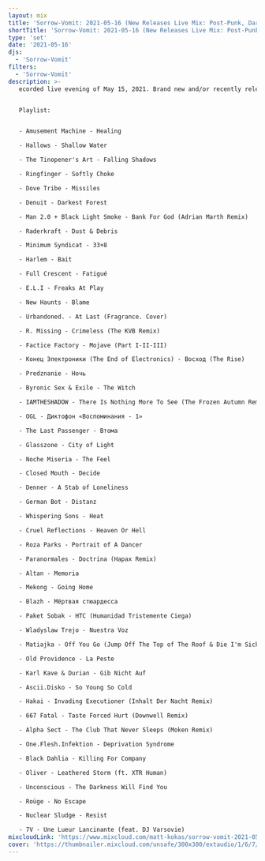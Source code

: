 ```yaml
---
layout: mix
title: 'Sorrow-Vomit: 2021-05-16 (New Releases Live Mix: Post-Punk, Darkwave, Cold, Synth, Goth, EBM...)'
shortTitle: 'Sorrow-Vomit: 2021-05-16 (New Releases Live Mix: Post-Punk, Darkwave, Cold, Synth, Goth, EBM...)'
type: 'set'
date: '2021-05-16'
djs:
  - 'Sorrow-Vomit'
filters:
  - 'Sorrow-Vomit'
description: >-
   ecorded live evening of May 15, 2021. Brand new and/or recently released tracks in the genres of Post-Punk, Darkwave, EBM, Coldwave, Minimal Synth, Gothic, Synthpop and related.


   Playlist:


   - Amusement Machine - Healing

   - Hallows - Shallow Water

   - The Tinopener's Art - Falling Shadows

   - Ringfinger - Softly Choke

   - Dove Tribe - Missiles

   - Denuit - Darkest Forest

   - Man 2.0 + Black Light Smoke - Bank For God (Adrian Marth Remix)

   - Raderkraft - Dust & Debris

   - Minimum Syndicat - 33+8

   - Harlem - Bait

   - Full Crescent - Fatigué

   - E.L.I - Freaks At Play

   - New Haunts - Blame

   - Urbandoned. - At Last (Fragrance. Cover)

   - R. Missing - Crimeless (The KVB Remix)

   - Factice Factory - Mojave (Part I-II-III)

   - Конец Электроники (The End of Electronics) - Восход (The Rise)

   - Predznanie - Ночь

   - Byronic Sex & Exile - The Witch

   - IAMTHESHADOW - There Is Nothing More To See (The Frozen Autumn Remix)

   - OGL - Диктофон «Воспоминания - 1»

   - The Last Passenger - Втома

   - Glasszone - City of Light

   - Noche Miseria - The Feel

   - Closed Mouth - Decide

   - Denner - A Stab of Loneliness

   - German Bot - Distanz

   - Whispering Sons - Heat

   - Cruel Reflections - Heaven Or Hell

   - Roza Parks - Portrait of A Dancer

   - Paranormales - Doctrina (Hapax Remix)

   - Altan - Memoria

   - Mekong - Going Home

   - Blazh - Мёртвая стюардесса

   - Paket Sobak - HTC (Humanidad Tristemente Ciega)

   - Wladyslaw Trejo - Nuestra Voz

   - Matiajka - Off You Go (Jump Off The Top of The Roof & Die I'm Sick of Your Complaining)

   - Old Providence - La Peste

   - Karl Kave & Durian - Gib Nicht Auf

   - Ascii.Disko - So Young So Cold

   - Hakai - Invading Executioner (Inhalt Der Nacht Remix)

   - 667 Fatal - Taste Forced Hurt (Downwell Remix)

   - Alpha Sect - The Club That Never Sleeps (Moken Remix)

   - One.Flesh.Infektion - Deprivation Syndrome

   - Black Dahlia - Killing For Company

   - Oliver - Leathered Storm (ft. XTR Human)

   - Unconscious - The Darkness Will Find You

   - Roüge - No Escape

   - Nuclear Sludge - Resist

   - 7V - Une Lueur Lancinante (feat. DJ Varsovie)
mixcloudLink: 'https://www.mixcloud.com/matt-kokas/sorrow-vomit-2021-05-16-new-releases-live-mix-post-punk-darkwave-cold-synth-goth-ebm'
cover: 'https://thumbnailer.mixcloud.com/unsafe/300x300/extaudio/1/6/7/4/0af6-ce7c-41fb-86cc-6ec053392844'
---
```

